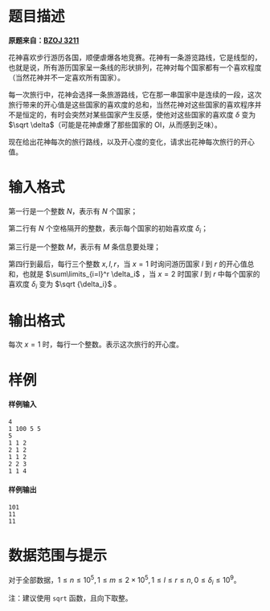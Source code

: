 
# 题目描述

**原题来自：[BZOJ 3211](https://darkbzoj.tk/problem/3211)**

花神喜欢步行游历各国，顺便虐爆各地竞赛。花神有一条游览路线，它是线型的，也就是说，所有游历国家呈一条线的形状排列，花神对每个国家都有一个喜欢程度（当然花神并不一定喜欢所有国家）。

每一次旅行中，花神会选择一条旅游路线，它在那一串国家中是连续的一段，这次旅行带来的开心值是这些国家的喜欢度的总和，当然花神对这些国家的喜欢程序并不是恒定的，有时会突然对某些国家产生反感，使他对这些国家的喜欢度 $\delta$ 变为 $\sqrt \delta$（可能是花神虐爆了那些国家的 OI，从而感到乏味）。

现在给出花神每次的旅行路线，以及开心度的变化，请求出花神每次旅行的开心值。

# 输入格式

第一行是一个整数 $N$，表示有 $N$ 个国家；

第二行有 $N$ 个空格隔开的整数，表示每个国家的初始喜欢度 $\delta_i$；

第三行是一个整数 $M$，表示有 $M$ 条信息要处理；

第四行到最后，每行三个整数 $x,l,r$，当 $x=1$ 时询问游历国家 $l$ 到 $r$ 的开心值总和，也就是 $\sum\limits_{i=l}^r \delta_i$ ，当 $x=2$ 时国家 $l$ 到 $r$ 中每个国家的喜欢度 $\delta_i$ 变为 $\sqrt {\delta_i}$ 。

# 输出格式

每次 $x=1$ 时，每行一个整数。表示这次旅行的开心度。

# 样例

#### 样例输入
```plain
4
1 100 5 5
5
1 1 2
2 1 2
1 1 2
2 2 3
1 1 4
```

#### 样例输出
```plain
101
11
11
```

# 数据范围与提示

对于全部数据，$1\le n\le 10^5,1\le m\le 2\times 10^5,1\le l\le r\le n,0\le \delta_i \le 10^9$。

注：建议使用 `sqrt` 函数，且向下取整。

